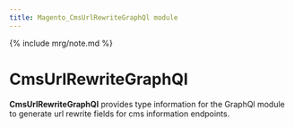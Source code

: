 ```yaml
---
title: Magento_CmsUrlRewriteGraphQl module
---
```


{% include mrg/note.md %}

# CmsUrlRewriteGraphQl

**CmsUrlRewriteGraphQl** provides type information for the GraphQl module
to generate url rewrite fields for cms information endpoints.
